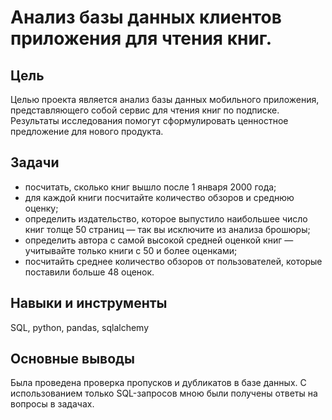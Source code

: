 # Анализ базы данных клиентов приложения для чтения книг.
## Цель
Целью проекта является анализ базы данных мобильного приложения, представляющего собой сервис для чтения книг по подписке.
Результаты исследования помогут сформулировать ценностное предложение для нового продукта.
## Задачи
* посчитать, сколько книг вышло после 1 января 2000 года;
* для каждой книги посчитайте количество обзоров и среднюю оценку;
* определить издательство, которое выпустило наибольшее число книг толще 50 страниц — так вы исключите из анализа брошюры;
* определить автора с самой высокой средней оценкой книг — учитывайте только книги с 50 и более оценками;
* посчитайть среднее количество обзоров от пользователей, которые поставили больше 48 оценок.
## Навыки и инструменты
SQL, python, pandas, sqlalchemy
## Основные выводы
Была проведена проверка пропусков и дубликатов в базе данных. 
С использованием только SQL-запросов мною были получены ответы на вопросы в задачах.
